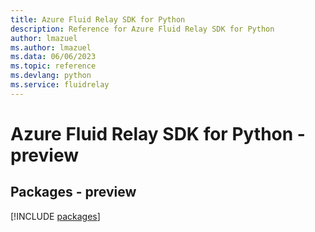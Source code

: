 ```yaml
---
title: Azure Fluid Relay SDK for Python
description: Reference for Azure Fluid Relay SDK for Python
author: lmazuel
ms.author: lmazuel
ms.data: 06/06/2023
ms.topic: reference
ms.devlang: python
ms.service: fluidrelay
---
```

# Azure Fluid Relay SDK for Python - preview
## Packages - preview
[!INCLUDE [packages](fluid-relay-index.md)]